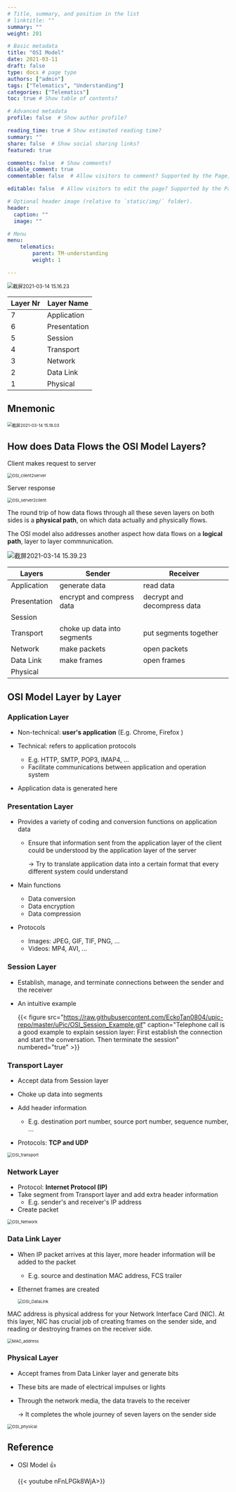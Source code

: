 ```yaml
---
# Title, summary, and position in the list
# linktitle: ""
summary: ""
weight: 201

# Basic metadata
title: "OSI Model"
date: 2021-03-11
draft: false
type: docs # page type
authors: ["admin"]
tags: ["Telematics", "Understanding"]
categories: ["Telematics"]
toc: true # Show table of contents?

# Advanced metadata
profile: false  # Show author profile?

reading_time: true # Show estimated reading time?
summary: ""
share: false  # Show social sharing links?
featured: true

comments: false  # Show comments?
disable_comment: true
commentable: false  # Allow visitors to comment? Supported by the Page, Post, and Docs content types.

editable: false  # Allow visitors to edit the page? Supported by the Page, Post, and Docs content types.

# Optional header image (relative to `static/img/` folder).
header:
  caption: ""
  image: ""

# Menu
menu: 
    telematics:
        parent: TM-understanding
        weight: 1

---
```


<img src="https://raw.githubusercontent.com/EckoTan0804/upic-repo/master/uPic/截屏2021-03-14%2015.16.23.png" alt="截屏2021-03-14 15.16.23" style="zoom:80%;" />

| Layer Nr | Layer Name   |
| -------- | ------------ |
| 7        | Application  |
| 6        | Presentation |
| 5        | Session      |
| 4        | Transport    |
| 3        | Network      |
| 2        | Data Link    |
| 1        | Physical     |



## Mnemonic

<img src="https://raw.githubusercontent.com/EckoTan0804/upic-repo/master/uPic/截屏2021-03-14%2015.18.03.png" alt="截屏2021-03-14 15.18.03" style="zoom:67%;" />

## How does Data Flows the OSI Model Layers?

Client makes request to server

<img src="https://raw.githubusercontent.com/EckoTan0804/upic-repo/master/uPic/OSI_client2server.gif" alt="OSI_client2server" style="zoom:67%;" />

Server response

<img src="https://raw.githubusercontent.com/EckoTan0804/upic-repo/master/uPic/OSI_server2client.gif" alt="OSI_server2client" style="zoom:67%;" />

The round trip of how data flows through all these seven layers on both sides is a **physical path**, on which data actually and physically flows. 

The OSI model also addresses another aspect how data flows on a **logical path**, layer to layer commnunication.

![截屏2021-03-14 15.39.23](https://raw.githubusercontent.com/EckoTan0804/upic-repo/master/uPic/截屏2021-03-14%2015.39.23.png)

| Layers       | Sender                      | Receiver                    |
| ------------ | --------------------------- | --------------------------- |
| Application  | generate data               | read data                   |
| Presentation | encrypt and compress data   | decrypt and decompress data |
| Session      |                             |                             |
| Transport    | choke up data into segments | put segments together       |
| Network      | make packets                | open packets                |
| Data Link    | make frames                 | open frames                 |
| Physical     |                             |                             |



## OSI Model Layer by Layer  

### Application Layer

- Non-technical: **user's application** (E.g. Chrome, Firefox )
- Technical: refers to application protocols
  - E.g. HTTP, SMTP, POP3, IMAP4, ...
  - Facilitate communications between application and operation system

- Application data is generated here

### Presentation Layer

- Provides a variety of coding and conversion functions on application data

  - Ensure that information sent from the application layer of the client could be understood by the application layer of the server

    $\rightarrow$ Try to translate application data into a certain format that every different system could understand 

- Main functions
  - Data conversion
  - Data encryption
  - Data compression
- Protocols
  - Images: JPEG, GIF, TIF, PNG, ...
  - Videos: MP4, AVI, ...

### Session Layer

- Establish, manage, and terminate connections between the sender and the receiver

- An intuitive example

  {{< figure src="https://raw.githubusercontent.com/EckoTan0804/upic-repo/master/uPic/OSI_Session_Example.gif" caption="Telephone call is a good example to explain session layer: First establish the connection and start the conversation. Then terminate the session" numbered="true" >}}

### Transport Layer

- Accept data from Session layer
- Choke up data into segments
- Add header information 
  - E.g. destination port number, source port number, sequence number, ...

- Protocols: **TCP and UDP**

<img src="https://raw.githubusercontent.com/EckoTan0804/upic-repo/master/uPic/OSI_transport.gif" alt="OSI_transport" style="zoom:67%;" />

### Network Layer

- Protocol: **Internet Protocol (IP)**
- Take segment from Transport layer and add extra header information
  - E.g. sender's and receiver's IP address
- Create packet

<img src="https://raw.githubusercontent.com/EckoTan0804/upic-repo/master/uPic/OSI_Network.gif" alt="OSI_Network" style="zoom:67%;" />

### Data Link Layer

- When IP packet arrives at this layer, more header information will be added to the packet
  - E.g. source and destination MAC address, FCS trailer

- Ethernet frames are created

  <img src="https://raw.githubusercontent.com/EckoTan0804/upic-repo/master/uPic/OSI_DataLink.gif" alt="OSI_DataLink" style="zoom:67%;" />

MAC address is physical address for your Network Interface Card (NIC). At this layer, NIC has crucial job of creating frames on the sender side, and reading or destroying frames on the receiver side.

<img src="https://raw.githubusercontent.com/EckoTan0804/upic-repo/master/uPic/MAC_address.gif" alt="MAC_address" style="zoom:67%;" />

### Physical Layer

- Accept frames from Data Linker layer and generate bits

- These bits are made of electrical impulses or lights

- Through the network media, the data travels to the receiver

  $\rightarrow$ It completes the whole journey of seven layers on the sender side

<img src="https://raw.githubusercontent.com/EckoTan0804/upic-repo/master/uPic/OSI_physical.gif" alt="OSI_physical" style="zoom:67%;" />



## Reference

- OSI Model 👍

  {{< youtube nFnLPGk8WjA>}}